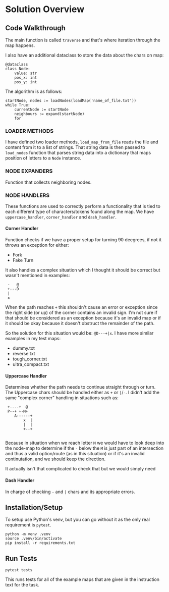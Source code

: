 # Solution Overview

## Code Walkthrough

The main function is called `traverse` and that's where iteration through the map happens.

I also have an additional dataclass to store the data about the chars on map:

```
@dataclass
class Node:
    value: str
    pos_x: int
    pos_y: int
```

The algorithm is as follows:

```
startNode, nodes := loadNodes(loadMap('name_of_file.txt'))
while True:
    currentNode := startNode
    neighbours := expand(startNode)
    for
```

### LOADER METHODS

I have defined two loader methods, `load_map_from_file` reads the file and content from it to a list of strings. That string data is then passed to `load_nodes` function that parses string data into a dictionary that maps position of letters to a `Node` instance. 


### NODE EXPANDERS

Function that collects neighboring nodes.

### NODE HANDLERS

These functions are used to correctly perform a functionality that is tied to each different type of characters/tokens found along the map. We have `uppercase_handler`, `corner_handler` and `dash_handler`. 

#### Corner Handler

Function checks if we have a proper setup for turning 90 deegrees, if not it throws an exception for either:

* Fork 
* Fake Turn

It also handles a complex situation which I thought it should be correct but wasn't mentioned in examples:

```
 -   @
 +---D
 |
 x
```

When the path reaches `+` this shouldn't cause an error or exception since the right side
(or up) of the corner contains an invalid sign. I'm not sure if that should be considered as an exception because
it's an invalid map or if it should be okay because it doesn't obstruct the remainder of the path.

So the solution for this situation would be: `@D---+|x`. I have more similar examples in my test maps:

* dummy.txt
* reverse.txt
* tough_corner.txt
* ultra_compact.txt

#### Uppercase Handler 

Determines whether the path needs to continue straight through or turn. The Uppercase chars
should be handled either as `+` or `|`/`-`. I didn't add the same "complex corner" handling in situations
such as: 

```
 +----+  @ 
 P--+ +-M+ 
    A------+
        x  |
        |  |
        +--+
          
```

Because in situation when we reach letter `M` we would have to look deep into the node-map
to determine if the `-` below the `M` is just part of an intersection and thus a valid option/route (as in this situation)
or if it's an invalid continutation, and we should keep the direction.

It actually isn't that complicated to check that but we would simply need 


#### Dash Handler

In charge of checking `-` and `|` chars and its appropriate errors.



## Installation/Setup

To setup use Python's venv, but you can go without it as the only real requirement is `pytest`.

```
python -m venv .venv
source .venv/bin/activate
pip install -r requirements.txt 
```

## Run Tests

`pytest tests`

This runs tests for all of the example maps that are given in the instruction text for the task.

